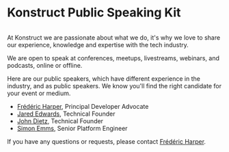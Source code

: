 # Konstruct Public Speaking Kit

<p align="center">
  <picture>
    <source media="(prefers-color-scheme: dark)" srcset="https://github.com/konstructio/speaking/blob/main/img/konstruct-light.svg" alt="Kubefirst Logo">
    <img alt="" src="https://github.com/konstructio/speaking/blob/main/img/konstruct.svg">
  </picture>
</p>

At Konstruct we are passionate about what we do, it's why we love to share our experience, knowledge and expertise with the tech industry.

We are open to speak at conferences, meetups, livestreams, webinars, and podcasts, online or offline.

Here are our public speakers, which have different experience in the industry, and as public speakers. We know you'll find the right candidate for your event or medium.

- [Frédéric Harper](speakers/fred.md), Principal Developer Advocate
- [Jared Edwards](speakers/jared.md), Technical Founder
- [John Dietz](speakers/john.md), Technical Founder
- [Simon Emms](speakers/simon.md), Senior Platform Engineer

If you have any questions or requests, please contact [Frédéric Harper](mailto:fred@konstruct.io).
